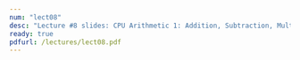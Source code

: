 ```yaml
---
num: "lect08"
desc: "Lecture #8 slides: CPU Arithmetic 1: Addition, Subtraction, Multiplication, Division"
ready: true
pdfurl: /lectures/lect08.pdf
---
```


